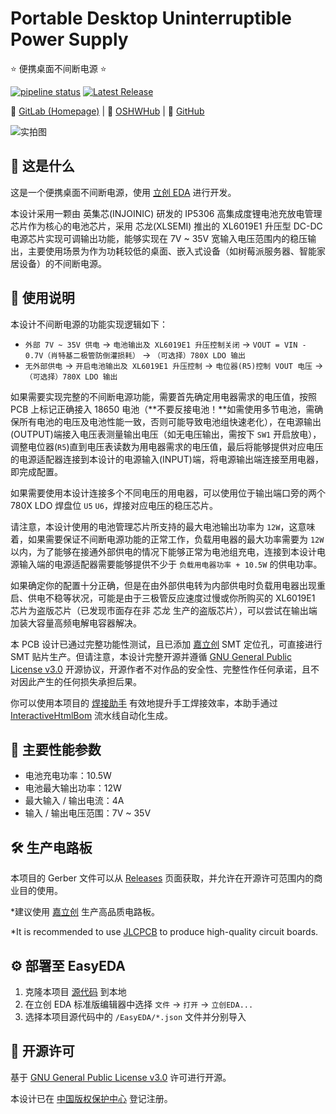# Portable Desktop Uninterruptible Power Supply

⭐ 便携桌面不间断电源 ⭐

[![pipeline status](https://gitlab.soraharu.com/XiaoXi/Portable-Desktop-Uninterruptible-Power-Supply/badges/master/pipeline.svg)](https://gitlab.soraharu.com/XiaoXi/Portable-Desktop-Uninterruptible-Power-Supply/-/commits/master)
[![Latest Release](https://gitlab.soraharu.com/XiaoXi/Portable-Desktop-Uninterruptible-Power-Supply/-/badges/release.svg)](https://gitlab.soraharu.com/XiaoXi/Portable-Desktop-Uninterruptible-Power-Supply/-/releases)

🔗 [GitLab (Homepage)](https://gitlab.soraharu.com/XiaoXi/Portable-Desktop-Uninterruptible-Power-Supply) | 🔗 [OSHWHub](https://oshwhub.com/yanranxiaoxi/Portable-Desktop-Uninterruptible-Power-Supply) | 🔗 [GitHub](https://github.com/yanranxiaoxi/Portable-Desktop-Uninterruptible-Power-Supply)

![实拍图](https://downloadserver.soraharu.com:7000/Portable%20Desktop%20Uninterruptible%20Power%20Supply/Image/Product_quality_4.jpg)

## 🤔 这是什么

这是一个便携桌面不间断电源，使用 [立创 EDA](https://lceda.cn/) 进行开发。

本设计采用一颗由 英集芯(INJOINIC) 研发的 IP5306 高集成度锂电池充放电管理芯片作为核心的电池芯片，采用 芯龙(XLSEMI) 推出的 XL6019E1 升压型 DC-DC 电源芯片实现可调输出功能，能够实现在 7V ~ 35V 宽输入电压范围内的稳压输出，主要使用场景为作为功耗较低的桌面、嵌入式设备（如树莓派服务器、智能家居设备）的不间断电源。

## 🍭 使用说明

本设计不间断电源的功能实现逻辑如下：
- `外部 7V ~ 35V 供电` -> `电池输出及 XL6019E1 升压控制关闭` -> `VOUT = VIN - 0.7V（肖特基二极管防倒灌损耗）` -> `（可选择）780X LDO 输出`
- `无外部供电` -> `开启电池输出及 XL6019E1 升压控制` -> `电位器(R5)控制 VOUT 电压` -> `（可选择）780X LDO 输出`

如果需要实现完整的不间断电源功能，需要首先确定用电器需求的电压值，按照 PCB 上标记正确接入 18650 电池（**不要反接电池！**如需使用多节电池，需确保所有电池的电压及电池性能一致，否则可能导致电池组快速老化），在电源输出(OUTPUT)端接入电压表测量输出电压（如无电压输出，需按下 `SW1` 开启放电），调整电位器(`R5`)直到电压表读数为用电器需求的电压值，最后将能够提供对应电压的电源适配器连接到本设计的电源输入(INPUT)端，将电源输出端连接至用电器，即完成配置。

如果需要使用本设计连接多个不同电压的用电器，可以使用位于输出端口旁的两个 780X LDO 焊盘位 `U5` `U6`，焊接对应电压的稳压芯片。

请注意，本设计使用的电池管理芯片所支持的最大电池输出功率为 `12W`，这意味着，如果需要保证不间断电源功能的正常工作，负载用电器的最大功率需要为 `12W` 以内，为了能够在接通外部供电的情况下能够正常为电池组充电，连接到本设计电源输入端的电源适配器需要能够提供不少于 `负载用电器功率 + 10.5W` 的供电功率。

如果确定你的配置十分正确，但是在由外部供电转为内部供电时负载用电器出现重启、供电不稳等状况，可能是由于三极管反应速度过慢或你所购买的 XL6019E1 芯片为盗版芯片（已发现市面存在非 芯龙 生产的盗版芯片），可以尝试在输出端加装大容量高频电解电容器解决。

本 PCB 设计已通过完整功能性测试，且已添加 [嘉立创](https://www.jlc.com/) SMT 定位孔，可直接进行 SMT 贴片生产。但请注意，本设计完整开源并遵循 [GNU General Public License v3.0](https://choosealicense.com/licenses/gpl-3.0/) 开源协议，开源作者不对作品的安全性、完整性作任何承诺，且不对因此产生的任何损失承担后果。

你可以使用本项目的 [焊接助手](https://interactivehtmlbom.soraharu.com/Portable-Desktop-Uninterruptible-Power-Supply.html) 有效地提升手工焊接效率，本助手通过 [InteractiveHtmlBom](https://gitlab.soraharu.com/XiaoXi/InteractiveHtmlBom) 流水线自动化生成。

## 🏃 主要性能参数

- 电池充电功率：10.5W
- 电池最大输出功率：12W
- 最大输入 / 输出电流：4A
- 输入 / 输出电压范围：7V ~ 35V

## 🛠️ 生产电路板

本项目的 Gerber 文件可以从 [Releases](https://gitlab.soraharu.com/XiaoXi/Portable-Desktop-Uninterruptible-Power-Supply/-/releases) 页面获取，并允许在开源许可范围内的商业目的使用。

*建议使用 [嘉立创](https://www.jlc.com/) 生产高品质电路板。

*It is recommended to use [JLCPCB](https://jlcpcb.com/) to produce high-quality circuit boards.

## ⚙️ 部署至 EasyEDA

1. 克隆本项目 [源代码](https://gitlab.soraharu.com/XiaoXi/Portable-Desktop-Uninterruptible-Power-Supply/-/archive/master/Portable-Desktop-Uninterruptible-Power-Supply-master.zip) 到本地
2. 在立创 EDA 标准版编辑器中选择 `文件` -> `打开` -> `立创EDA...`
3. 选择本项目源代码中的 `/EasyEDA/*.json` 文件并分别导入

## 📜 开源许可

基于 [GNU General Public License v3.0](https://choosealicense.com/licenses/gpl-3.0/) 许可进行开源。

本设计已在 [中国版权保护中心](https://www.ccopyright.com.cn/) 登记注册。
